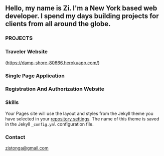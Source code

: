 ## Hello, my name is Zi. I'm a New York based web developer. I spend my days building projects for clients from all around the globe. 


### PROJECTS



### Traveler Website
(https://damp-shore-80666.herokuapp.com/)

### Single Page Application

### Registration And Authorization Website



### Skills

Your Pages site will use the layout and styles from the Jekyll theme you have selected in your [repository settings](https://github.com/Zi-Stonga/cs465-fullstack/settings). The name of this theme is saved in the Jekyll `_config.yml` configuration file.

### Contact

zistonga@gmail.com

